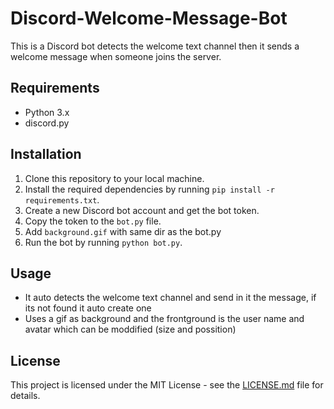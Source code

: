 # Discord-Welcome-Message-Bot
This is a Discord bot detects the welcome text channel then it sends a welcome message when someone joins the server.

## Requirements

- Python 3.x
- discord.py

## Installation

1. Clone this repository to your local machine.
2. Install the required dependencies by running `pip install -r requirements.txt`.
3. Create a new Discord bot account and get the bot token.
4. Copy the token to the `bot.py` file.
5. Add `background.gif` with same dir as the bot.py
6. Run the bot by running `python bot.py`.

## Usage

- It auto detects the welcome text channel and send in it the message, if its not found it auto create one
- Uses a gif as background and the frontground is the user name and avatar which can be moddified (size and possition)

## License

This project is licensed under the MIT License - see the [LICENSE.md](LICENSE.md) file for details.
